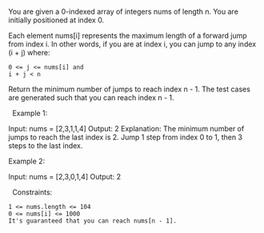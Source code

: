 You are given a 0-indexed array of integers nums of length n. You are initially positioned at index 0.

Each element nums[i] represents the maximum length of a forward jump from index i. In other words, if you are at index i, you can jump to any index (i + j) where:


	0 <= j <= nums[i] and
	i + j < n


Return the minimum number of jumps to reach index n - 1. The test cases are generated such that you can reach index n - 1.

 
Example 1:

Input: nums = [2,3,1,1,4]
Output: 2
Explanation: The minimum number of jumps to reach the last index is 2. Jump 1 step from index 0 to 1, then 3 steps to the last index.


Example 2:

Input: nums = [2,3,0,1,4]
Output: 2


 
Constraints:


	1 <= nums.length <= 104
	0 <= nums[i] <= 1000
	It's guaranteed that you can reach nums[n - 1].

